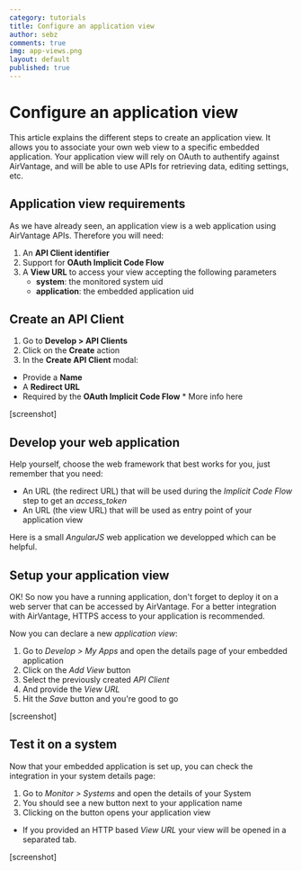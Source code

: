 ```yaml
---
category: tutorials
title: Configure an application view
author: sebz
comments: true
img: app-views.png
layout: default
published: true
---
```


Configure an application view
==========================

This article explains the different steps to create an application view. It allows you to associate your own web view to a specific embedded application. Your application view will rely on OAuth to authentify against AirVantage, and will be able to use APIs for retrieving data, editing settings, etc.


Application view requirements
------------------------------------------------

As we have already seen, an application view is a web application using AirVantage APIs. Therefore you will need:

1. An **API Client identifier**
1. Support for **OAuth Implicit Code Flow**
1. A **View URL** to access your view accepting the following parameters
    * **system**: the monitored system uid
    * **application**: the embedded application uid

Create an API Client
------------------------------------------------

1. Go to **Develop > API Clients**
2. Click on the **Create** action
3. In the **Create API Client** modal:
  * Provide a **Name**
  * A **Redirect URL**
   * Required by the **OAuth Implicit Code Flow**
    * More info here

[screenshot]

Develop your web application
------------------------------------------------

Help yourself, choose the web framework that best works for you, just remember that you need:
  * An URL (the redirect URL) that will be used during the *Implicit Code Flow* step to get an *access_token*
  * An URL (the view URL) that will be used as entry point of your application view
  
Here is a small *AngularJS* web application we developped which can be helpful.


Setup your application view
------------------------------------------------

OK! So now you have a running application, don't forget to deploy it on a web server that can be accessed by AirVantage. For a better integration with AirVantage, HTTPS access to your application is recommended.

Now you can declare a new *application view*:

1. Go to *Develop > My Apps* and open the details page of your embedded application
2. Click on the *Add View* button
3. Select the previously created *API Client*
4. And provide the *View URL*
5. Hit the *Save* button and you're good to go

[screenshot]

Test it on a system
------------------------------------------------

Now that your embedded application is set up, you can check the integration in your system details page:

1. Go to *Monitor > Systems* and open the details of your System
2. You should see a new button next to your application name
3. Clicking on the button opens your application view
  * If you provided an HTTP based *View URL* your view will be opened in a separated tab.

[screenshot] 
